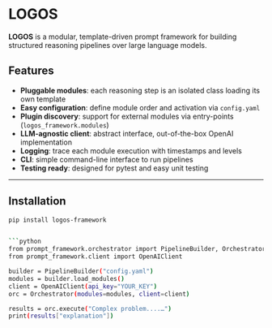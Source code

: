 # LOGOS

**LOGOS** is a modular, template-driven prompt framework for building structured reasoning pipelines over large language models.

## Features

- **Pluggable modules**: each reasoning step is an isolated class loading its own template  
- **Easy configuration**: define module order and activation via `config.yaml`  
- **Plugin discovery**: support for external modules via entry-points (`logos_framework.modules`)  
- **LLM-agnostic client**: abstract interface, out-of-the-box OpenAI implementation  
- **Logging**: trace each module execution with timestamps and levels  
- **CLI**: simple command-line interface to run pipelines  
- **Testing ready**: designed for pytest and easy unit testing

---

## Installation

```bash
pip install logos-framework


```python
from prompt_framework.orchestrator import PipelineBuilder, Orchestrator
from prompt_framework.client import OpenAIClient

builder = PipelineBuilder("config.yaml")
modules = builder.load_modules()
client = OpenAIClient(api_key="YOUR_KEY")
orc = Orchestrator(modules=modules, client=client)

results = orc.execute("Complex problem....…")
print(results["explanation"])
```
